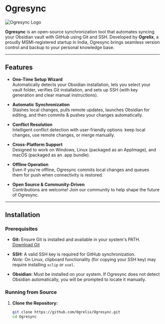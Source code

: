 # Ogresync

![Ogresync Logo](./logo.ico)

**Ogresync** is an open-source synchronization tool that automates syncing your Obsidian vault with GitHub using Git and SSH. Developed by **Ogrelix**, a proudly MSMI-registered startup in India, Ogresync brings seamless version control and backup to your personal knowledge base.

---

## Features

- **One-Time Setup Wizard**  
  Automatically detects your Obsidian installation, lets you select your vault folder, verifies Git installation, and sets up SSH (with key generation and clear manual instructions).

- **Automatic Synchronization**  
  Stashes local changes, pulls remote updates, launches Obsidian for editing, and then commits & pushes your changes automatically.

- **Conflict Resolution**  
  Intelligent conflict detection with user-friendly options: keep local changes, use remote changes, or merge manually.

- **Cross-Platform Support**  
  Designed to work on Windows, Linux (packaged as an AppImage), and macOS (packaged as an .app bundle).

- **Offline Operation**  
  Even if you're offline, Ogresync commits local changes and queues them for push when connectivity is restored.

- **Open Source & Community-Driven**  
  Contributions are welcome! Join our community to help shape the future of Ogresync.

---

## Installation

### Prerequisites

- **Git:** Ensure Git is installed and available in your system's PATH.  
  [Download Git](https://git-scm.com/)

- **SSH:** A valid SSH key is required for GitHub synchronization.  
  *Note:* On Linux, clipboard functionality (for copying your SSH key) may require installing `xclip` or `xsel`.

- **Obsidian:** Must be installed on your system. If Ogresync does not detect Obsidian automatically, you will be prompted to locate it manually.

### Running from Source

1. **Clone the Repository:**

   ```bash
   git clone https://github.com/Ogrelix/Ogresync.git
   cd Ogresync
